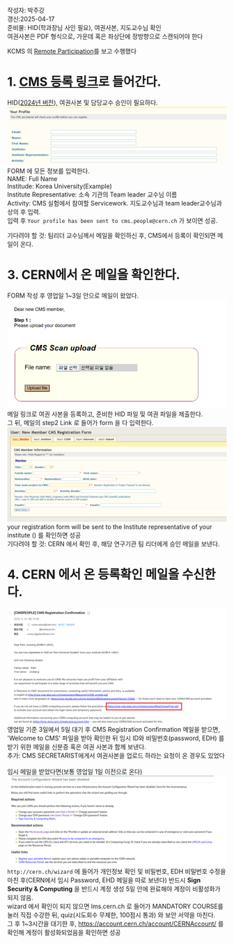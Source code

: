 작성자: 박주강<br>
갱신:2025-04-17<br>
준비물: HID(학과장님 사인 필요), 여권사본, 지도교수님 확인<br>
여권사본은 PDF 형식으로, 가운데 혹은 좌상단에 정방향으로 스캔되어야 한다<br>

KCMS 의 [Remote Participation](https://www.cms-kr.org/?page_id=681)를 보고 수행했다<br>
# 1. [CMS 등록 링크](https://cms.cern.ch/iCMS/user/registration)로 들어간다.
HID([2024년 버전](https://usersoffice.web.cern.ch/sites/default/files/HomeInstitutionDeclaration2024.pdf)), 여권사본 및 담당교수 승인이 필요하다. <br>
![Reg](/Registration_CERN_guide/image/01_reg_form.png)
FORM 에 모든 정보를 입력한다.<br>
NAME: Full Name<br>
Institude: Korea University(Example)<br>
Institute Representative: 소속 기관의 Team leader 교수님 이름<br>
Activity: CMS 실험에서 참여할 Servicework. 지도교수님과 team leader교수님과 상의 후 입력.<br>
입력 후 `Your profile has been sent to cms.people@cern.ch` 가 보이면 성공. <br>

기다려야 할 것: 팀리더 교수님께서 메일을 확인하신 후, CMS에서 등록이 확인되면 메일이 온다.<br>
# 3. CERN에서 온 메일을 확인한다.
FORM 작성 후 영업일 1~3일 안으로 메일이 왔었다. <br>
![pass](/Registration_CERN_guide/image/02_att_file.png)
메일 링크로 여권 사본을 등록하고, 준비한 HID 파일 및 여권 파일을 제출한다. <br>
그 뒤, 메일의 step2 Link 로 들어가 form 을 다 입력한다.  <br>
![form](/Registration_CERN_guide/image/03_form_two.png)
your registration form will be sent to the Institute representative of your institute () 를 확인하면 성공<br>
기다려야 할 것: CERN 에서 확인 후, 해당 연구기관 팀 리더에게 승인 메일을 보낸다.<br>

# 4. CERN 에서 온 등록확인 메일을 수신한다.
![check](/Registration_CERN_guide/image/05_reply_form.png)
영업일 기준 3일에서 5일 대기 후 CMS Registration Confirmation 메일을 받으면, 'Welcome to CMS' 파일을 받아 확인한 뒤 임시 ID와 비밀번호(password, EDH) 를 받기 위한 메일을 신분증 혹은 여권 사본과 함께 보낸다.<br>
추가: CMS SECRETARIST에게서 여권사본을 업로드 하라는 요청이 온 경우도 있었다<br>
<br>
임시 메일을 받았다면(보통 영업일 1일 이전으로 온다)<br>
![wizard](/Registration_CERN_guide/image/06_wizard_detail.png)
`http://cern.ch/wizard` 에 들어가 개인정보 확인 및 비밀번호, EDH 비밀번호 수정을 마친 후(CERN에서 임시 Password, EHD 메일을 따로 보낸다) 반드시
**Sign Security & Computing** 을 반드시 계정 생성 5일 안에 완료해야 계정이 비활성화가 되지 않음.<br>
wizard 에서 확인이 되지 않으면 lms.cern.ch 로 들어가 MANDATORY COURSE를 눌러 직접 수강한 뒤, quiz(시도회수 무제한, 100점시 통과) 와 보안 서약을 마친다.<br>
그 후 1~3시간을 대기한 후, https://account.cern.ch/account/CERNAccount/ 를 확인해 계정이 활성화되었음을 확인하면 성공<br>
